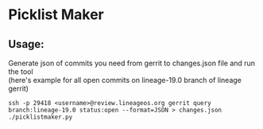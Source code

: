 # Picklist Maker

## Usage:
Generate json of commits you need from gerrit to changes.json file and run the tool  
(here's example for all open commits on lineage-19.0 branch of lineage gerrit)

```
ssh -p 29418 <username>@review.lineageos.org gerrit query branch:lineage-19.0 status:open --format=JSON > changes.json
./picklistmaker.py
```
